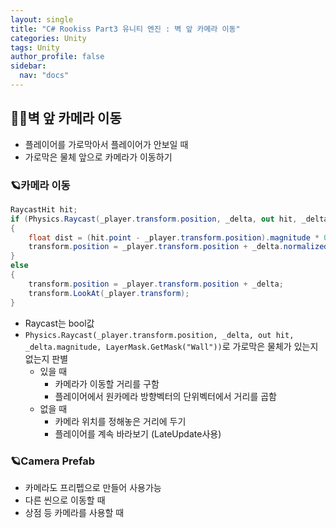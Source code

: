 ```yaml
---
layout: single
title: "C# Rookiss Part3 유니티 엔진 : 벽 앞 카메라 이동"
categories: Unity
tags: Unity
author_profile: false
sidebar:
  nav: "docs"
---
```


## 🙇‍♀️벽 앞 카메라 이동

* 플레이어를 가로막아서 플레이어가 안보일 때
* 가로막은 물체 앞으로 카메라가 이동하기

### 🪐카메라 이동

```cs
RaycastHit hit;
if (Physics.Raycast(_player.transform.position, _delta, out hit, _delta.magnitude, LayerMask.GetMask("Wall")))
{
    float dist = (hit.point - _player.transform.position).magnitude * 0.8f; // 거리구하기
    transform.position = _player.transform.position + _delta.normalized * dist; // 이동
}
else
{
    transform.position = _player.transform.position + _delta;
    transform.LookAt(_player.transform);
}
```

* Raycast는 bool값
* `Physics.Raycast(_player.transform.position, _delta, out hit, _delta.magnitude, LayerMask.GetMask("Wall"))`로 가로막은 물체가 있는지 없는지 판별
  * 있을 때
    * 카메라가 이동할 거리를 구함
    * 플레이어에서 원카메라 방향벡터의 단위벡터에서 거리를 곱함
  * 없을 때
    * 카메라 위치를 정해놓은 거리에 두기
    * 플레이어를 계속 바라보기 (LateUpdate사용)

### 🪐Camera Prefab

* 카메라도 프리펩으로 만들어 사용가능
* 다른 씬으로 이동할 때
* 상점 등 카메라를 사용할 때 
